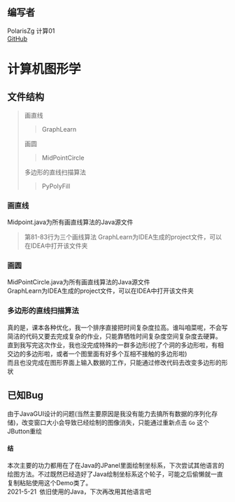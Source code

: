 编写者
----------
PolarisZg 计算01  <br>
[GitHub](https://github.com/PolarisZg/GraphLearn)
# 计算机图形学

## 文件结构

> 画直线
>> GraphLearn
>>
> 画圆
>> MidPointCircle
>>
> 多边形的直线扫描算法
>> PyPolyFill

### 画直线

Midpoint.java为所有画直线算法的Java源文件<br>
> 第81-83行为三个画线算法
GraphLearn为IDEA生成的project文件，可以在IDEA中打开该文件夹<br>

### 画圆

MidPointCircle.java为所有画直线算法的Java源文件<br>
GraphLearn为IDEA生成的project文件，可以在IDEA中打开该文件夹<br>

### 多边形的直线扫描算法

真的是，课本各种优化，我一个排序直接把时间复杂度拉高。谁叫咱菜呢，不会写简洁的代码又要去完成复杂的作业，只能靠牺牲时间复杂度空间复杂度去硬算。<br>
直到我写完这次作业，我也没完成特殊的一群多边形(挖了个洞的多边形啦，有相交边的多边形啦，或者一个图里面有好多个互相不接触的多边形啦)<br>
而且也没完成在图形界面上输入数据的工作，只能通过修改代码去改变多边形的形状 

## 已知Bug

由于JavaGUI设计的问题(当然主要原因是我没有能力去搞所有数据的序列化存储)，改变窗口大小会导致已经绘制的图像消失，只能通过重新点击 `Go` 这个JButton重绘

#### 结
本次主要的功力都用在了在Java的JPanel里面绘制坐标系，下次尝试其他语言的绘图方法。不过既然已经造好了Java绘制坐标系这个轮子，可能之后偷懒就一直复制粘贴使用这个Demo类了。<br>
2021-5-21&ensp;依旧使用的Java，下次再改用其他语言吧